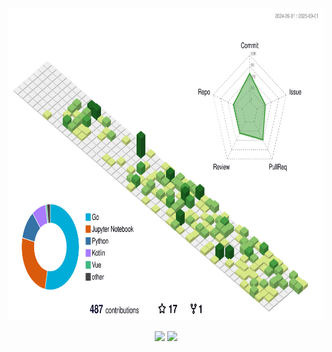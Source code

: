 <p align="center">
  <img height="500" src="./profile-3d.svg" />
</p>

<p align="center">
  <img height="200" src="https://github-readme-stats.vercel.app/api?username=alanxtl&count_private=true&include_all_commits=true&show_icons=true&custom_title=alanxtl%27s%20GitHub%20stats" />
  <img height="195" src="https://github-readme-stats.vercel.app/api/top-langs/?username=alanxtl&theme=default&show_icons=true&exclude_repo=Obsidian-Notes,nmap,vvv-scanner,alanxtl.github.io,MyWechat,blog,intranet-api,resume,notes,systematic-literature-review-of-commercial-participation-in-open-source-software,forecast" />
</p>
